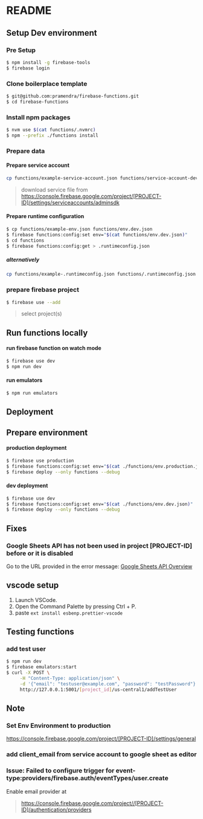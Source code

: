 # README

## Setup Dev environment

### Pre Setup

```bash
$ npm install -g firebase-tools
$ firebase login
```

### Clone boilerplace template

```bash
$ git@github.com:pramendra/firebase-functions.git
$ cd firebase-functions
```

### Install npm packages

```bash
$ nvm use $(cat functions/.nvmrc)
$ npm --prefix ./functions install
```

### Prepare data

#### Prepare service account

```bash
cp functions/example-service-account.json functions/service-account-dev.json
```

> download service file from https://console.firebase.google.com/project/[PROJECT-ID]/settings/serviceaccounts/adminsdk

#### Prepare runtime configuration

```bash
$ cp functions/example-env.json functions/env.dev.json
$ firebase functions:config:set env="$(cat functions/env.dev.json)"
$ cd functions
$ firebase functions:config:get > .runtimeconfig.json
```

##### alternatively

```bash
cp functions/example-.runtimeconfig.json functions/.runtimeconfig.json
```

### prepare firebase project

```bash
$ firebase use --add
```

> select project(s)

## Run functions locally

#### run firebase function on watch mode

```bash
$ firebase use dev
$ npm run dev
```

#### run emulators

```bash
$ npm run emulators
```

## Deployment

## Prepare environment

#### production deployment

```bash
$ firebase use production
$ firebase functions:config:set env="$(cat ./functions/env.production.json)"
$ firebase deploy --only functions --debug

```

#### dev deployment

```bash
$ firebase use dev
$ firebase functions:config:set env="$(cat ./functions/env.dev.json)"
$ firebase deploy --only functions --debug

```

## Fixes

### Google Sheets API has not been used in project [PROJECT-ID] before or it is disabled

Go to the URL provided in the error message: [Google Sheets API Overview](https://console.developers.google.com/apis/api/sheets.googleapis.com/overview?project=[PROJECT-ID])

## vscode setup

1. Launch VSCode.
2. Open the Command Palette by pressing Ctrl + P.
3. paste `ext install esbenp.prettier-vscode`

## Testing functions

### add test user

```bash
$ npm run dev
$ firebase emulators:start
$ curl -X POST \
     -H "Content-Type: application/json" \
     -d '{"email": "testuser@example.com", "password": "testPassword"}' \
     http://127.0.0.1:5001/[project_id]/us-central1/addTestUser
```

## Note

### Set Env Environment to production

https://console.firebase.google.com/project/[PROJECT-ID]/settings/general

### add client_email from service account to google sheet as editor

### Issue: Failed to configure trigger for event-type:providers/firebase.auth/eventTypes/user.create

Enable email provider at

> https://console.firebase.google.com/project//[PROJECT-ID]/authentication/providers
